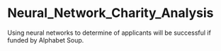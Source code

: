 # Neural_Network_Charity_Analysis
Using neural networks to determine of applicants will be successful if funded by Alphabet Soup.
